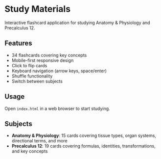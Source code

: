 # Study Materials

Interactive flashcard application for studying Anatomy & Physiology and Precalculus 12.

## Features

- 34 flashcards covering key concepts
- Mobile-first responsive design
- Click to flip cards
- Keyboard navigation (arrow keys, space/enter)
- Shuffle functionality
- Switch between subjects

## Usage

Open `index.html` in a web browser to start studying.

## Subjects

- **Anatomy & Physiology**: 15 cards covering tissue types, organ systems, directional terms, and more
- **Precalculus 12**: 19 cards covering formulas, identities, transformations, and key concepts
